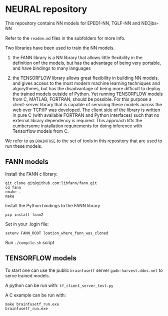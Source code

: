 NEURAL repository
=================

This repository contains NN models for EPED1-NN, TGLF-NN and NEOjbs-NN

Refer to the `readme.md` files in the subfolders for more info.

Two libraries have been used to train the NN models.

1. the FANN library is a NN library that allows little flexibility in the
definition onf the models, but has the advantage of being very portable,
and have bindings to many languages

2. the TENSORFLOW library allows great flexibility in building NN models,
and gives access to the most modern machine learning techniques and algorythmes,
but has the disadvantage of being more difficult to deploy the trained models
outside of Python. Yet running TENSORFLOW models from C, MATLAB, FORTRAN, should
be possible. For this purpose a client-server library that is capable of servicing
these models across the web over TCP/IP was developed. The client side of the library
is written in pure C (with available FORTRAN and Python interfaces) such that no
external library dependency is required. This approach lifts the cumbersome
installation requirements for doing inference with Tensorflow models from C.

We refer to as `BRAINFUSE` to the set of tools in this repository that are used to run these models.

FANN models
-----------

Install the FANN c library:

    git clone git@github.com:libfann/fann.git
    cd fann
    cmake .
    make

Install the Python bindings to the FANN library

    pip install fann2

Set in your .login file:

    setenv FANN_ROOT loation_where_fann_was_cloned

Run `./compile.sh` script


TENSORFLOW models
-----------------

To start one can use the public `brainfusetf` server `gadb-harvest.ddns.net`
to serve trained models.

A python can be run with: `tf_client_server_test.py`

A C example can be run with:

    make brainfusetf_run.exe
    brainfusetf_run.exe